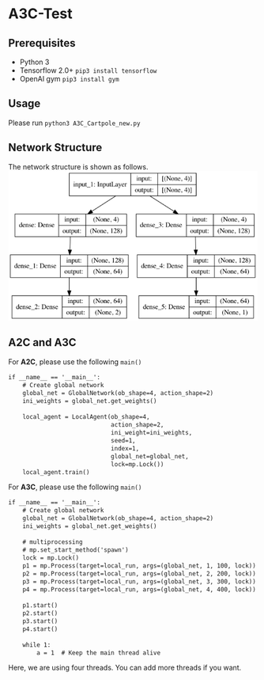 # A3C-Test

## Prerequisites 
- Python 3
- Tensorflow 2.0+ `pip3 install tensorflow`
- OpenAI gym `pip3 install gym`

## Usage
Please run `python3 A3C_Cartpole_new.py`

## Network Structure
The network structure is shown as follows.
![image info](./Actor_Critic_Network.png)

## A2C and A3C

For **A2C**, please use the following `main()`
```
if __name__ == '__main__':
    # Create global network
    global_net = GlobalNetwork(ob_shape=4, action_shape=2)
    ini_weights = global_net.get_weights()

    local_agent = LocalAgent(ob_shape=4,
                             action_shape=2,
                             ini_weight=ini_weights,
                             seed=1,
                             index=1,
                             global_net=global_net,
                             lock=mp.Lock())
    local_agent.train()

```

For **A3C**, please use the following `main()`

```
if __name__ == '__main__':
    # Create global network
    global_net = GlobalNetwork(ob_shape=4, action_shape=2)
    ini_weights = global_net.get_weights()

    # multiprocessing
    # mp.set_start_method('spawn')
    lock = mp.Lock()
    p1 = mp.Process(target=local_run, args=(global_net, 1, 100, lock))
    p2 = mp.Process(target=local_run, args=(global_net, 2, 200, lock))
    p3 = mp.Process(target=local_run, args=(global_net, 3, 300, lock))
    p4 = mp.Process(target=local_run, args=(global_net, 4, 400, lock))
    
    p1.start()
    p2.start()
    p3.start()
    p4.start()
    
    while 1:
        a = 1  # Keep the main thread alive

```
Here, we are using four threads. You can add more threads if you want.

